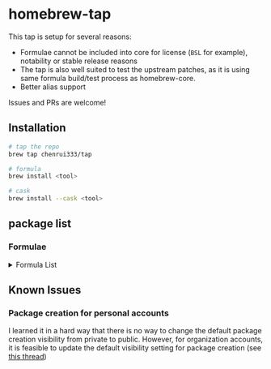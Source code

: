 # homebrew-tap

This tap is setup for several reasons:

- Formulae cannot be included into core for license (`BSL` for example), notability or stable release reasons
- The tap is also well suited to test the upstream patches, as it is using same formula build/test process as homebrew-core.
- Better alias support

Issues and PRs are welcome!

## Installation

```bash
# tap the repo
brew tap chenrui333/tap

# formula
brew install <tool>

# cask
brew install --cask <tool>
```

## package list

### Formulae

<!-- FORMULAE-LIST-START -->
<details>
<summary>Formula List</summary>

- `ai-context`
- `aiac`
- `alacritty`
- `amoco`
- `aoc-cli`
- `apkeep`
- `asciinema`
- `balcony`
- `blueutil-tui`
- `blush`
- `brotab`
- `btczee`
- `bytebox`
- `cargo-geiger`
- `cargo-readme`
- `cargo-sort`
- `cargo-spellcheck`
- `carton`
- `cf-terraforming`
- `cf-vault`
- `cloudlens`
- `codstts`
- `dbee`
- `dvm`
- `emplace`
- `envtpl`
- `fancy-cat`
- `fex`
- `flow-editor`
- `flowgger`
- `fortitude`
- `gerust`
- `giq`
- `git-vain`
- `glsl-analyzer`
- `go-junit-report`
- `goboscript`
- `gofakeit`
- `gommit`
- `grcov`
- `hcldump`
- `hclgrep`
- `hclq`
- `hello`
- `hellwal`
- `jetzig`
- `junit2html`
- `keyhunter`
- `koji`
- `llmdog`
- `lola`
- `lib-x`
- `libdivide`
- `mdbook-linkcheck`
- `minisign`
- `mitex`
- `ohy`
- `omnictl`
- `otto`
- `oxbuild`
- `pike`
- `pipeform`
- `pluralith`
- `poop`
- `projectable`
- `public-ollama-finder`
- `rails-new`
- `resinator`
- `rpds-py`
- `rslocal`
- `rustfilt`
- `sato`
- `satty`
- `sdl_image`
- `sdl_mixer`
- `sdl_net`
- `sdl_ttf`
- `seamstress`
- `sheetui`
- `shiroa`
- `sig`
- `simdjzon`
- `soft-serve`
- `surgeon`
- `tclint`
- `termtunnel`
- `terracove`
- `terraform-diff`
- `terraform-iam-policy-validator`
- `terraform`
- `terrap-cli`
- `terratag`
- `tfreveal`
- `tfsort`
- `tftarget`
- `tftree`
- `tickrs`
- `togomak`
- `tpm`
- `travelgrunt`
- `tun2proxy`
- `tuono`
- `twiggy`
- `wallust`
- `werk`
- `yew-fmt`
- `zero`
- `zig@0.11`
- `zig@0.12`
- `ziggy`
- `zigscient`
- `zlint`
- `zware`

</details>
<!-- FORMULAE-LIST-END -->

## Known Issues

### Package creation for personal accounts

I learned it in a hard way that there is no way to change the default package creation visibility from private to public.
However, for organization accounts, it is feasible to update the default visibility setting for package creation (see [this thread](https://github.com/orgs/community/discussions/65931#discussioncomment-7613551))
